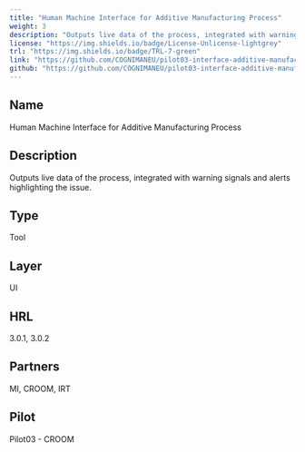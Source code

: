```yaml
---
title: "Human Machine Interface for Additive Manufacturing Process"
weight: 3
description: "Outputs live data of the process, integrated with warning signals and alerts highlighting the issue. "
license: "https://img.shields.io/badge/License-Unlicense-lightgrey"
trl: "https://img.shields.io/badge/TRL-7-green"
link: "https://github.com/COGNIMANEU/pilot03-interface-additive-manufacturing-process-management"
github: "https://github.com/COGNIMANEU/pilot03-interface-additive-manufacturing-process-management"
---
```


## Name
Human Machine Interface for Additive Manufacturing Process

## Description
Outputs live data of the process, integrated with warning signals and alerts highlighting the issue.

## Type
Tool

## Layer
UI

## HRL
3.0.1, 3.0.2

## Partners
MI, CROOM, IRT

## Pilot
Pilot03 - CROOM
